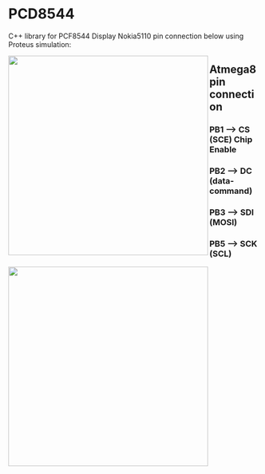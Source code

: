 # PCD8544

<p>
  C++ library for PCF8544
Display Nokia5110 pin connection below using Proteus simulation:
<p/>
<img align="left" width="400" height="400" src="https://github.com/josimarpereiraleite/PCD8544/blob/main/Images/pcf8544.png">

## Atmega8 pin connection

### <ul>PB1 --> CS (SCE) Chip Enable<ul/> 
### <ul>PB2 --> DC (data-command)<ul/> 
### <ul>PB3 --> SDI (MOSI)<ul/>
### <ul>PB5 --> SCK (SCL)<ul/>

<img align="left" width="400" height="400" src="https://github.com/josimarpereiraleite/PCD8544/blob/main/Images/Atmega8.png">

